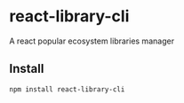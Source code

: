# react-library-cli

A react popular ecosystem libraries manager

## Install

```bash
npm install react-library-cli
```
